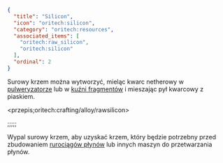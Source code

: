 ```json
{
  "title": "Silicon",
  "icon": "oritech:silicon",
  "category": "oritech:resources",
  "associated_items": [
    "oritech:raw_silicon",
    "oritech:silicon"
  ],
  "ordinal": 2
}
```

Surowy krzem można wytworzyć, mieląc kwarc netherowy w [pulweryzatorze](^oritech:processing/pulverizer) lub w [kuźni fragmentów](^oritech:processing/fragment_forge) i mieszając pył kwarcowy z piaskiem.

<przepis;oritech:crafting/alloy/rawsilicon>

;;;;;

Wypal surowy krzem, aby uzyskać krzem, który będzie potrzebny przed zbudowaniem [rurociągów płynów](^oritech:logistics/fluid_transport) lub innych maszyn do przetwarzania płynów.